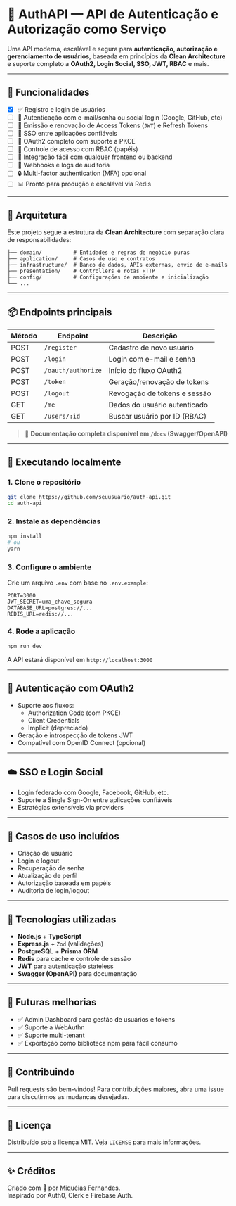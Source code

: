 # 🔐 AuthAPI — API de Autenticação e Autorização como Serviço

Uma API moderna, escalável e segura para **autenticação, autorização e gerenciamento de usuários**, baseada em princípios da **Clean Architecture** e suporte completo a **OAuth2, Login Social, SSO, JWT, RBAC** e mais.

---

## 🚀 Funcionalidades

- [X] ✅ Registro e login de usuários
- [ ] 🔐 Autenticação com e-mail/senha ou social login (Google, GitHub, etc)
- [ ] 🔄 Emissão e renovação de Access Tokens (`JWT`) e Refresh Tokens
- [ ] 🔁 SSO entre aplicações confiáveis
- [ ] 🔄 OAuth2 completo com suporte a PKCE
- [ ] 👥 Controle de acesso com RBAC (papéis)
- [ ] 📄 Integração fácil com qualquer frontend ou backend
- [ ] 🔧 Webhooks e logs de auditoria
- [ ] 🔒 Multi-factor authentication (MFA) opcional
- [ ] 📊 Pronto para produção e escalável via Redis

---

## 🧱 Arquitetura

Este projeto segue a estrutura da **Clean Architecture** com separação clara de responsabilidades:

```
├── domain/          # Entidades e regras de negócio puras
├── application/     # Casos de uso e contratos
├── infrastructure/  # Banco de dados, APIs externas, envio de e-mails
├── presentation/    # Controllers e rotas HTTP
├── config/          # Configurações de ambiente e inicialização
└── ...
```

---

## 📦 Endpoints principais

| Método | Endpoint                  | Descrição                        |
|--------|---------------------------|----------------------------------|
| POST   | `/register`               | Cadastro de novo usuário         |
| POST   | `/login`                  | Login com e-mail e senha         |
| POST   | `/oauth/authorize`        | Início do fluxo OAuth2           |
| POST   | `/token`                  | Geração/renovação de tokens      |
| POST   | `/logout`                 | Revogação de tokens e sessão     |
| GET    | `/me`                     | Dados do usuário autenticado     |
| GET    | `/users/:id`              | Buscar usuário por ID (RBAC)     |

> 🔧 **Documentação completa disponível em `/docs` (Swagger/OpenAPI)**

---

## 🧪 Executando localmente

### 1. Clone o repositório

```bash
git clone https://github.com/seuusuario/auth-api.git
cd auth-api
```

### 2. Instale as dependências

```bash
npm install
# ou
yarn
```

### 3. Configure o ambiente

Crie um arquivo `.env` com base no `.env.example`:

```env
PORT=3000
JWT_SECRET=uma_chave_segura
DATABASE_URL=postgres://...
REDIS_URL=redis://...
```

### 4. Rode a aplicação

```bash
npm run dev
```

A API estará disponível em `http://localhost:3000`

---

## 🔑 Autenticação com OAuth2

- Suporte aos fluxos:
  - Authorization Code (com PKCE)
  - Client Credentials
  - Implicit (depreciado)
- Geração e introspecção de tokens JWT
- Compatível com OpenID Connect (opcional)

---

## ☁️ SSO e Login Social

- Login federado com Google, Facebook, GitHub, etc.
- Suporte a Single Sign-On entre aplicações confiáveis
- Estratégias extensíveis via providers

---

## 🧠 Casos de uso incluídos

- Criação de usuário
- Login e logout
- Recuperação de senha
- Atualização de perfil
- Autorização baseada em papéis
- Auditoria de login/logout

---

## 🧰 Tecnologias utilizadas

- **Node.js** + **TypeScript**
- **Express.js** + `Zod` (validações)
- **PostgreSQL** + **Prisma ORM**
- **Redis** para cache e controle de sessão
- **JWT** para autenticação stateless
- **Swagger (OpenAPI)** para documentação

---

## 🧩 Futuras melhorias

- ✅ Admin Dashboard para gestão de usuários e tokens
- ✅ Suporte a WebAuthn
- ✅ Suporte multi-tenant
- ✅ Exportação como biblioteca npm para fácil consumo

---

## 🤝 Contribuindo

Pull requests são bem-vindos! Para contribuições maiores, abra uma issue para discutirmos as mudanças desejadas.

---

## 📄 Licença

Distribuído sob a licença MIT. Veja `LICENSE` para mais informações.

---

## ✨ Créditos

Criado com 💙 por [Miquéias Fernandes](https://github.com/MiqueiasGFernandes).  
Inspirado por Auth0, Clerk e Firebase Auth.